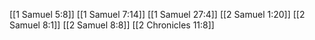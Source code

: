 [[1 Samuel 5:8]]
[[1 Samuel 7:14]]
[[1 Samuel 27:4]]
[[2 Samuel 1:20]]
[[2 Samuel 8:1]]
[[2 Samuel 8:8]]
[[2 Chronicles 11:8]]
